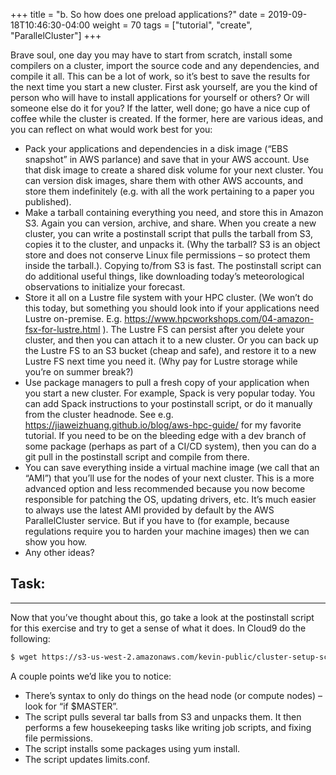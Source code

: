 +++
title = "b. So how does one preload applications?"
date = 2019-09-18T10:46:30-04:00
weight = 70
tags = ["tutorial", "create", "ParallelCluster"]
+++

Brave soul, one day you may have to start from scratch, install some
compilers on a cluster, import the source code and any dependencies,
and compile it all.  This can be a lot of work, so it’s best to save
the results for the next time you start a new cluster.  First ask
yourself, are you the kind of person who will have to install
applications for yourself or others?  Or will someone else do it for
you?  If the latter, well done; go have a nice cup of coffee while the
cluster is created.  If the former, here are various ideas, and you
can reflect on what would work best for you:

-	Pack your applications and dependencies in a disk image (“EBS snapshot” in AWS parlance) and save that in your AWS account.  Use that disk image to create a shared disk volume for your next cluster.  You can version disk images, share them with other AWS accounts, and store them indefinitely (e.g. with all the work pertaining to a paper you published).
-	Make a tarball containing everything you need, and store this in Amazon S3.  Again you can version, archive, and share.  When you create a new cluster, you can write a postinstall script that pulls the tarball from S3, copies it to the cluster, and unpacks it.  (Why the tarball?  S3 is an object store and does not conserve Linux file permissions – so protect them inside the tarball.). Copying to/from S3 is fast.  The postinstall script can do additional useful things, like downloading today’s meteorological observations to initialize your forecast.
-	Store it all on a Lustre file system with your HPC cluster.  (We won’t do this today, but something you should look into if your applications need Lustre on-premise.  E.g. https://www.hpcworkshops.com/04-amazon-fsx-for-lustre.html ). The Lustre FS can persist after you delete your cluster, and then you can attach it to a new cluster.  Or you can back up the Lustre FS to an S3 bucket (cheap and safe), and restore it to a new Lustre FS next time you need it.  (Why pay for Lustre storage while you’re on summer break?)
-	Use package managers to pull a fresh copy of your application when you start a new cluster.  For example, Spack is very popular today.  You can add Spack instructions to your postinstall script, or do it manually from the cluster headnode.  See e.g. https://jiaweizhuang.github.io/blog/aws-hpc-guide/ for my favorite tutorial.  If you need to be on the bleeding edge with a dev branch of some package (perhaps as part of a CI/CD system), then you can do a git pull in the postinstall script and compile from there.
-	You can save everything inside a virtual machine image (we call that an “AMI”) that you’ll use for the nodes of your next cluster.  This is a more advanced option and less recommended because you now become responsible for patching the OS, updating drivers, etc.  It’s much easier to always use the latest AMI provided by default by the AWS ParallelCluster service.  But if you have to (for example, because regulations require you to harden your machine images) then we can show you how.
-	Any other ideas?

## Task:  
___
Now that you’ve thought about this, go take a look at the postinstall script for this exercise and try to get a sense of what it does.   In Cloud9 do the following:

```bash
$ wget https://s3-us-west-2.amazonaws.com/kevin-public/cluster-setup-script.sh
```
A couple points we’d like you to notice:

- There’s syntax to only do things on the head node (or compute nodes) – look for “if $MASTER”.
- The script pulls several tar balls from S3 and unpacks them.  It then performs a few housekeeping tasks like writing job scripts, and fixing file permissions.
- The script installs some packages using yum install.
-	The script updates limits.conf.





